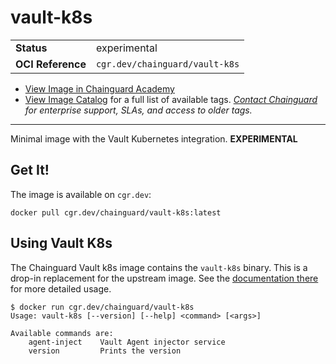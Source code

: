 <!--monopod:start-->
# vault-k8s
| | |
| - | - |
| **Status** | experimental |
| **OCI Reference** | `cgr.dev/chainguard/vault-k8s` |


* [View Image in Chainguard Academy](https://edu.chainguard.dev/chainguard/chainguard-images/reference/vault-k8s/overview/)
* [View Image Catalog](https://console.enforce.dev/images/catalog) for a full list of available tags.
*[Contact Chainguard](https://www.chainguard.dev/chainguard-images) for enterprise support, SLAs, and access to older tags.*

---
<!--monopod:end-->

Minimal image with the Vault Kubernetes integration. **EXPERIMENTAL**

## Get It!

The image is available on `cgr.dev`:

```
docker pull cgr.dev/chainguard/vault-k8s:latest
```

## Using Vault K8s

The Chainguard Vault k8s image contains the `vault-k8s` binary.
This is a drop-in replacement for the upstream image.
See the [documentation there](https://github.com/hashicorp/vault-k8s) for more detailed usage.

```shell
$ docker run cgr.dev/chainguard/vault-k8s
Usage: vault-k8s [--version] [--help] <command> [<args>]

Available commands are:
    agent-inject    Vault Agent injector service
    version         Prints the version
```
